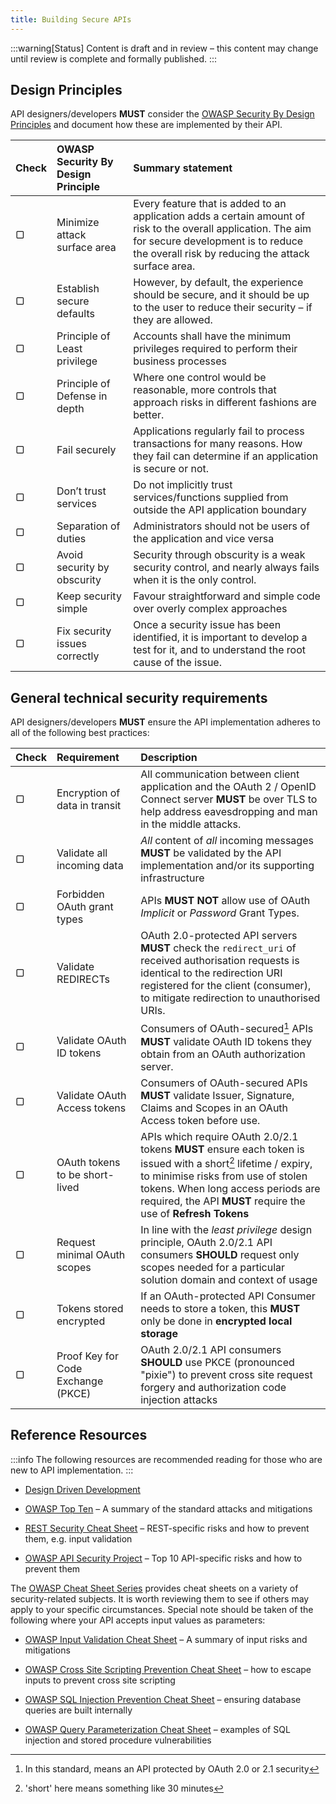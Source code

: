 ```yaml
---
title: Building Secure APIs
---
```


:::warning[Status]
Content is draft and in review – this content may change until review is complete and formally published.
:::

## Design Principles

API designers/developers **MUST** consider the [OWASP Security By Design Principles](https://wiki.owasp.org/index.php/Security_by_Design_Principles) and document how these are implemented by their API.

| Check | OWASP Security By Design Principle | Summary statement              |
| :---  | :--------------------------------- | :--------------------------------------------------------------------------------------------------------------------------------------------- |
|   ▢   | Minimize attack surface area       | Every feature that is added to an application adds a certain amount of risk to the overall application. The aim for secure development is to reduce the overall risk by reducing the attack surface area. |
|   ▢   | Establish secure defaults          | However, by default, the experience should be secure, and it should be up to the user to reduce their security – if they are allowed. |
|   ▢   | Principle of Least privilege       | Accounts shall have the minimum privileges required to perform their business processes |
|   ▢   | Principle of Defense in depth      | Where one control would be reasonable, more controls that approach risks in different fashions are better. |
|   ▢   | Fail securely                      | Applications regularly fail to process transactions for many reasons. How they fail can determine if an application is secure or not. |
|   ▢   | Don’t trust services               | Do not implicitly trust services/functions supplied from outside the API application boundary |
|   ▢   | Separation of duties               | Administrators should not be users of the application and vice versa |
|   ▢   | Avoid security by obscurity        | Security through obscurity is a weak security control, and nearly always fails when it is the only control. |
|   ▢   | Keep security simple               | Favour straightforward and simple code over overly complex approaches |
|   ▢   | Fix security issues correctly      | Once a security issue has been identified, it is important to develop a test for it, and to understand the root cause of the issue. |

## General technical security requirements

API designers/developers **MUST** ensure the API implementation adheres to all of the following best practices:

| Check | Requirement | Description                    |
| :---  | :--------------------------------- | :--------------------------------------------------------------------------------------------------------------------------------------------- |
|   ▢   | Encryption of data in transit      | All communication between client application and the OAuth 2 / OpenID Connect server **MUST** be over TLS to help address eavesdropping and man in the middle attacks. |
|   ▢   | Validate all incoming data         | *All* content of *all* incoming messages **MUST** be validated by the API implementation and/or its supporting infrastructure |
|   ▢   | Forbidden OAuth grant types        | APIs **MUST NOT** allow use of OAuth *Implicit* or *Password* Grant Types. |
|   ▢   | Validate REDIRECTs                 | OAuth 2.0-protected API servers **MUST** check the `redirect_uri` of received authorisation requests is identical to the redirection URI registered for the client (consumer), to mitigate redirection to unauthorised URIs. |
|   ▢   | Validate OAuth ID tokens           | Consumers of OAuth-secured[^1] APIs **MUST** validate OAuth ID tokens they obtain from an OAuth authorization server. |
|   ▢   | Validate OAuth Access tokens       | Consumers of OAuth-secured APIs **MUST** validate Issuer, Signature, Claims and Scopes in an OAuth Access token before use. |
|   ▢   | OAuth tokens to be short-lived     | APIs which require OAuth 2.0/2.1 tokens **MUST** ensure each token is issued with a short[^2] lifetime / expiry, to minimise risks from use of stolen tokens.  When long access periods are required, the API **MUST** require the use of **Refresh Tokens** |
|   ▢   | Request minimal OAuth scopes       | In line with the *least privilege* design principle, OAuth 2.0/2.1 API consumers **SHOULD** request only scopes needed for a particular solution domain and context of usage |
|   ▢   | Tokens stored encrypted            | If an OAuth-protected API Consumer needs to store a token, this **MUST** only be done in **encrypted local storage** |
|   ▢   | Proof Key for Code Exchange (PKCE) | OAuth 2.0/2.1 API consumers **SHOULD** use PKCE (pronounced "pixie") to prevent cross site request forgery and authorization code injection attacks |

[^1]: In this standard, means an API protected by OAuth 2.0 or 2.1 security
[^2]: 'short' here means something like 30 minutes

## Reference Resources

:::info
The following resources are recommended reading for those who are new to API implementation.
:::

- [<u>Design Driven Development</u>](../api-development/API%20Design#design-driven-development)

- [<u>OWASP Top Ten</u>](https://owasp.org/www-project-top-ten/) – A
  summary of the standard attacks and mitigations

- [<u>REST Security Cheat
  Sheet</u>](https://cheatsheetseries.owasp.org/cheatsheets/REST_Security_Cheat_Sheet.html)
  – REST-specific risks and how to prevent them, e.g. input validation

- [<u>OWASP API Security
  Project</u>](https://owasp.org/www-project-api-security/) – Top 10
  API-specific risks and how to prevent them

The [<u>OWASP Cheat Sheet
Series</u>](https://cheatsheetseries.owasp.org/index.html) provides
cheat sheets on a variety of security-related subjects. It is worth
reviewing them to see if others may apply to your specific
circumstances. Special note should be taken of the following where
your API accepts input values as parameters:

- [<u>OWASP Input Validation Cheat
  Sheet</u>](https://cheatsheetseries.owasp.org/cheatsheets/Input_Validation_Cheat_Sheet.html)
  – A summary of input risks and mitigations

- [<u>OWASP Cross Site Scripting Prevention Cheat
  Sheet</u>](https://cheatsheetseries.owasp.org/cheatsheets/Cross_Site_Scripting_Prevention_Cheat_Sheet.html)
  – how to escape inputs to prevent cross site scripting

- [<u>OWASP SQL Injection Prevention Cheat
  Sheet</u>](https://cheatsheetseries.owasp.org/cheatsheets/SQL_Injection_Prevention_Cheat_Sheet.html)
  – ensuring database queries are built internally

- [<u>OWASP Query Parameterization Cheat
  Sheet</u>](https://cheatsheetseries.owasp.org/cheatsheets/Query_Parameterization_Cheat_Sheet.html)
  – examples of SQL injection and stored procedure vulnerabilities
